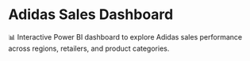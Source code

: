 # Adidas Sales Dashboard
📊 Interactive Power BI dashboard to explore Adidas sales performance across regions, retailers, and product categories.

